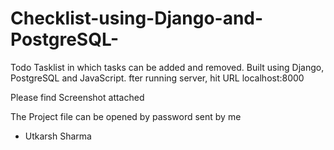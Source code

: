 # Checklist-using-Django-and-PostgreSQL-
Todo Tasklist in which tasks can be added and removed. Built using Django, PostgreSQL and JavaScript.
fter running server, hit URL localhost:8000

Please find Screenshot attached

The Project file can be opened by password sent by me
- Utkarsh Sharma
